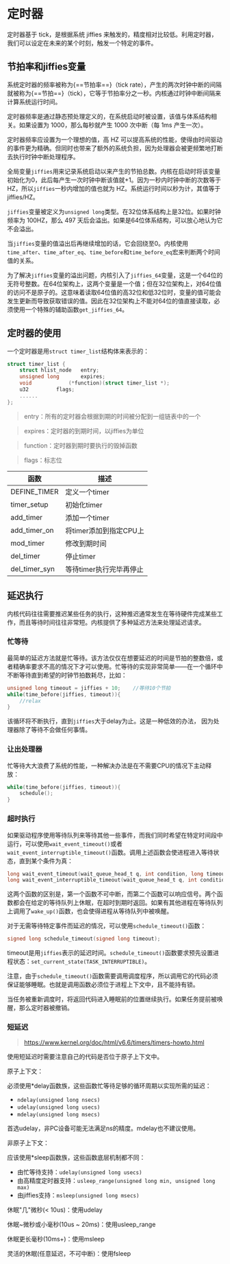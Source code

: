# 定时器

定时器基于 tick，是根据系统 jiffies 来触发的，精度相对比较低。利用定时器，我们可以设定在未来的某个时刻，触发一个特定的事件。

## 节拍率和jiffies变量

系统定时器的频率被称为{==节拍率==}（tick rate），产生的两次时钟中断的间隔就被称为{==节拍==}（tick），它等于节拍率分之一秒。内核通过时钟中断间隔来计算系统运行时间。

定时器频率是通过静态预处理定义的，在系统启动时被设置，该值与体系结构相关。如果设置为 1000，那么每秒就产生 1000 次中断（每 1ms 产生一次）。

定时器频率应设置为一个理想的值，高 HZ 可以提高系统的性能，使得由时间驱动的事件更为精确。但同时也带来了额外的系统负担，因为处理器会被更频繁地打断去执行时钟中断处理程序。

全局变量`jiffies`用来记录系统启动以来产生的节拍总数。内核在启动时将该变量初始化为0，此后每产生一次时钟中断该值就+1。因为一秒内时钟中断的次数等于 HZ，所以`jiffies`一秒内增加的值也就为 HZ。系统运行时间以秒为计，其值等于 jiffies/HZ。

`jiffies`变量被定义为`unsigned long`类型。在32位体系结构上是32位。如果时钟频率为 100HZ，那么 497 天后会溢出。如果是64位体系结构，可以放心地认为它不会溢出。

当`jiffies`变量的值溢出后再继续增加的话，它会回绕至0。内核使用`time_after`、`time_after_eq`、`time_before`和`time_before_eq`宏来判断两个时间值的关系。

为了解决`jiffies`变量的溢出问题，内核引入了`jiffies_64`变量，这是一个64位的无符号整数。在64位架构上，这两个变量是一个值；但在32位架构上，对64位值的访问不是原子的。这意味着读取64位值的高32位和低32位时，变量的值可能会发生更新而导致获取错误的值。因此在32位架构上不能对64位的值直接读取，必须使用一个特殊的辅助函数`get_jiffies_64`。

## 定时器的使用

一个定时器是用`struct timer_list`结构体来表示的：
```C
struct timer_list {
	struct hlist_node	entry;
	unsigned long		expires;
	void			(*function)(struct timer_list *);
	u32			flags;
	......
};
```

> entry：所有的定时器会根据到期的时间被分配到一组链表中的一个

> expires：定时器的到期时间，以jiffies为单位

> function：定时器到期时要执行的毁掉函数

> flags：标志位

| 函数 | 描述 |
| ---- | ---- |
| DEFINE_TIMER | 定义一个timer |
| timer_setup | 初始化timer |
| add_timer | 添加一个timer |
| add_timer_on | 将timer添加到指定CPU上 |
| mod_timer | 修改到期时间 |
| del_timer | 停止timer |
| del_timer_syn | 等待timer执行完毕再停止 |

## 延迟执行

内核代码往往需要推迟某些任务的执行，这种推迟通常发生在等待硬件完成某些工作，而且等待时间往往非常短。内核提供了多种延迟方法来处理延迟请求。

### 忙等待

最简单的延迟方法就是忙等待。该方法仅仅在想要延迟的时间是节拍的整数倍，或者精确率要求不高的情况下才可以使用。忙等待的实现非常简单——在一个循环中不断等待直到希望的时钟节拍数耗尽，比如：

```C
unsigned long timeout = jiffies + 10;    //等待10个节拍
while(time_before(jiffies, timeout)){
    //relax
}

```

该循环将不断执行，直到`jiffies`大于delay为止。这是一种低效的办法， 因为处理器除了等待不会做任何事情。

### 让出处理器

忙等待大大浪费了系统的性能，一种解决办法是在不需要CPU的情况下主动释放：

```C
while(time_before(jiffies, timeout)){
	schedule();
}
```

### 超时执行

如果驱动程序使用等待队列来等待其他一些事件，而我们同时希望在特定时间段中运行，可以使用`wait_event_timeout()`或者`wait_event_interruptible_timeout()`函数。调用上述函数会使进程进入等待状态，直到某个条件为真：

```C
long wait_event_timeout(wait_queue_head_t q, int condition, long timeout);
long wait_event_interruptible_timeout(wait_queue_head_t q, int condition, long timeout);
```

这两个函数的区别是，第一个函数不可中断，而第二个函数可以响应信号。两个函数都会在给定的等待队列上休眠，在超时到期时返回。如果有其他进程在等待队列上调用了`wake_up()`函数，也会使得进程从等待队列中被唤醒。

对于无需等待特定事件而延迟的情况，可以使用`schedule_timeout()`函数：

```C
signed long schedule_timeout(signed long timeout);
```

timeout是用`jiffies`表示的延迟时间。`schedule_timeout()`函数要求预先设置进程状态：`set_current_state(TASK_INTERRUPTIBLE)`。

注意，由于`schedule_timeout()`函数需要调用调度程序，所以调用它的代码必须保证能够睡眠。也就是调用函数必须位于进程上下文中，且不能持有锁。

当任务被重新调度时，将返回代码进入睡眠前的位置继续执行。如果任务提前被唤醒，那么定时器被撤销。

### 短延迟

> https://www.kernel.org/doc/html/v6.6/timers/timers-howto.html

使用短延迟时需要注意自己的代码是否位于原子上下文中。

原子上下文：

必须使用*delay函数族，这些函数忙等待足够的循环周期以实现所需的延迟：

- `ndelay(unsigned long nsecs)`
- `udelay(unsigned long usecs)`
- `mdelay(unsigned long msecs)`

首选udelay，非PC设备可能无法满足ns的精度。mdelay也不建议使用。

非原子上下文：

应该使用*sleep函数族，这些函数底层机制都不同：

- 由忙等待支持：`udelay(unsigned long usecs)`
- 由高精度定时器支持：`usleep_range(unsigned long min, unsigned long max)`
- 由jiffies支持：`msleep(unsigned long msecs)`

休眠"几"微秒(< 10us)：使用udelay

休眠~微秒或小毫秒(10us ~ 20ms)：使用usleep_range

休眠更长毫秒(10ms+)：使用msleep

灵活的休眠(任意延迟，不可中断)：使用fsleep

